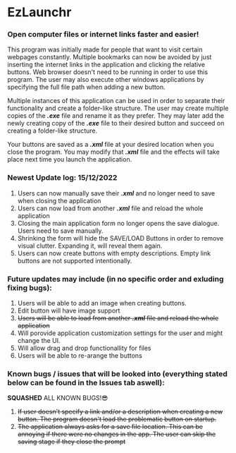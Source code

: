 # EzLaunchr
### **Open computer files or internet links faster and easier!**

This program was initially made for people that want to visit certain webpages constantly. Multiple bookmarks can now be avoided by just inserting the internet links in the application and clicking the relative buttons. Web browser doesn't need to be running in order to use this program. The user may also execute other windows applications by specifying the full file path when adding a new button.

Multiple instances of this application can be used in order to separate their functionality and create a folder-like structure. The user may create multiple copies of the **_.exe_** file and rename it as they prefer. They may later add the newly creating copy of the **_.exe_** file to their desired button and succeed on creating a folder-like structure.

Your buttons are saved as a **_.xml_** file at your desired location when you close the program. You may modify that **_.xml_** file and the effects will take place next time you launch the application.


### Newest Update log: 15/12/2022

1) Users can now manually save their **_.xml_** and no longer need to save when closing the application
2) Users can now load from another **_.xml_** file and reload the whole application
3) Closing the main application form no longer opens the save dialogue. Users need to save manually.
4) Shrinking the form will hide the SAVE/LOAD Buttons in order to remove visual clutter. Expanding it, will reveal them again.
5) Users can now create buttons with empty descriptions. Empty link buttons are not supported intentionally.


### Future updates may include (in no specific order and exluding fixing bugs):

1)  Users will be able to add an image when creating buttons.
2)  Edit button will have image support 
3)  ~~Users will be able to load from another **_.xml_** file and reload the whole application~~
4)  Will porovide application customization settings for the user and might change the UI.
5)  Will allow drag and drop functionallity for files
6)  Users will be able to re-arange the buttons 

### Known bugs / issues that will be looked into (everything stated below can be found in the Issues tab aswell):

**SQUASHED** ALL KNOWN BUGS!😎


1)  ~~If user doesn't specify a link and/or a description when creating a new button. The program doesn't load the problematic button on startup.~~
2)  ~~The application always asks for a save file location. This can be annoying if there were no changes in the app. The user can skip the saving stage if they  close the prompt~~
